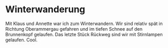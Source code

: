 Winterwanderung
===================

Mit Klaus und Annette war ich zum Winterwandern.
Wir sind relativ spät in Richtung Oberammergau gefahren und im tiefen Schnee auf den Brunnenkopf gelaufen. Das letzte Stück Rückweg sind wir mit Stirnlampen gelaufen.
Cool.